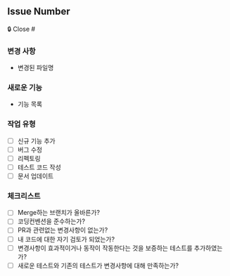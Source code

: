 ## Issue Number
🔒 Close #

### 변경 사항

- 변경된 파일명

### 새로운 기능

- 기능 목록

### 작업 유형

- [ ] 신규 기능 추가
- [ ] 버그 수정
- [ ] 리펙토링
- [ ] 테스트 코드 작성
- [ ] 문서 업데이트

### 체크리스트

- [ ] Merge하는 브랜치가 올바른가?
- [ ] 코딩컨벤션을 준수하는가?
- [ ] PR과 관련없는 변경사항이 없는가?
- [ ] 내 코드에 대한 자기 검토가 되었는가?
- [ ] 변경사항이 효과적이거나 동작이 작동한다는 것을 보증하는 테스트를 추가하였는가?
- [ ] 새로운 테스트와 기존의 테스트가 변경사항에 대해 만족하는가?
